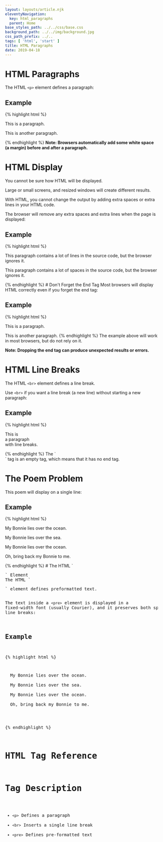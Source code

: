 ```yaml
---
layout: layouts/article.njk
eleventyNavigation:
  key: html_paragraphs
  parent: Home
base_styles_path: ../../css/base.css
background_path: ../../img/background.jpg
css_path_prefix: ../..
tags: [ 'html', 'start' ]
title: HTML Paragraphs
date: 2019-04-18
---
```


# HTML Paragraphs

The HTML `<p>` element defines a paragraph:

## Example

{% highlight html %}

<p>This is a paragraph.</p>
<p>This is another paragraph.</p>
{% endhighlight %}
<strong>Note: Browsers automatically add some white space (a margin) before and after a paragraph.</strong>

# HTML Display

You cannot be sure how HTML will be displayed.

Large or small screens, and resized windows will create different results.

With HTML, you cannot change the output by adding extra spaces or extra lines in your HTML code.

The browser will remove any extra spaces and extra lines when the page is displayed:

## Example

{% highlight html %}

<p>
This paragraph
contains a lot of lines
in the source code,
but the browser
ignores it.
</p>

<p>
This paragraph
contains         a lot of spaces
in the source         code,
but the        browser
ignores it.
</p>
{% endhighlight %}
# Don't Forget the End Tag
Most browsers will display HTML correctly even if you forget the end tag:

## Example

{% highlight html %}

<p>This is a paragraph.
<p>This is another paragraph.
{% endhighlight %}
The example above will work in most browsers, but do not rely on it.

<strong>Note: Dropping the end tag can produce unexpected results or errors.</strong>

# HTML Line Breaks

The HTML `<br>` element defines a line break.

Use `<br>` if you want a line break (a new line) without starting a new paragraph:

## Example

{% highlight html %}

<p>This is<br>a paragraph<br>with line breaks.</p>
{% endhighlight %}
The `<br>` tag is an empty tag, which means that it has no end tag.

# The Poem Problem

This poem will display on a single line:

## Example

{% highlight html %}

<p>
  My Bonnie lies over the ocean.

My Bonnie lies over the sea.

My Bonnie lies over the ocean.

Oh, bring back my Bonnie to me.

</p>
{% endhighlight %}
# The HTML `<pre>` Element
The HTML `<pre>` element defines preformatted text.

The text inside a `<pre>` element is displayed in a fixed-width font (usually Courier), and it preserves both spaces and line breaks:

## Example

{% highlight html %}

<pre>
  My Bonnie lies over the ocean.

  My Bonnie lies over the sea.

  My Bonnie lies over the ocean.

  Oh, bring back my Bonnie to me.
</pre>

{% endhighlight %}

# HTML Tag Reference

# Tag Description

- `<p>` Defines a paragraph
- `<br>` Inserts a single line break
- `<pre>` Defines pre-formatted text
